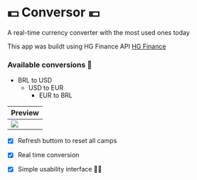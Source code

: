 # :dollar: Conversor :euro:

A real-time currency converter with the most used ones today

This app was buildt using HG Finance API [HG Finance](https://hgbrasil.com/status/finance)

### Available conversions :receipt:
  - BRL to USD
    - USD to EUR
      - EUR to BRL

| **Preview**
|-------------|
|<img src="https://giphy.com/gifs/T9aZSqjUQNwQv5FT6P"  />


- [x] Refresh buttom to reset all camps
- [x] Real time conversion
- [x] Simple usability interface    :student:



